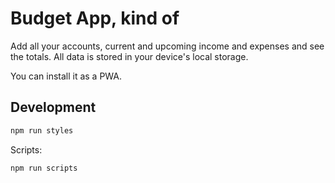 # Budget App, kind of

Add all your accounts, current and upcoming income and expenses and see the totals. All data is stored in your device's local storage.

You can install it as a PWA.

## Development

```sh
npm run styles
```

Scripts:
```sh
npm run scripts
```
